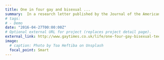 ```yaml
---
title: One in four gay and bisexual ...
summary:  In a research letter published by the Journal of the American Medical Association (JAMA), it was ...
# tags:
# - Demo
date: "2016-04-27T00:00:00Z"
# Optional external URL for project (replaces project detail page).
external_link: http://www.gaytimes.co.uk/life/one-four-gay-bisexual-teens-attempt-suicide-study-reveals/
image:
  # caption: Photo by Toa Heftiba on Unsplash
  focal_point: Smart
---
```

